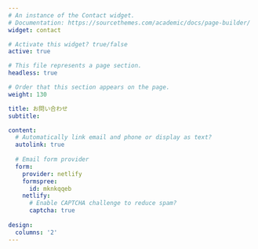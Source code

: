 ```yaml
---
# An instance of the Contact widget.
# Documentation: https://sourcethemes.com/academic/docs/page-builder/
widget: contact

# Activate this widget? true/false
active: true

# This file represents a page section.
headless: true

# Order that this section appears on the page.
weight: 130

title: お問い合わせ
subtitle:

content:
  # Automatically link email and phone or display as text?
  autolink: true
  
  # Email form provider
  form:
    provider: netlify
    formspree: 
      id: mknkqqeb
    netlify:
      # Enable CAPTCHA challenge to reduce spam?
      captcha: true
  
design:
  columns: '2'
---
```

